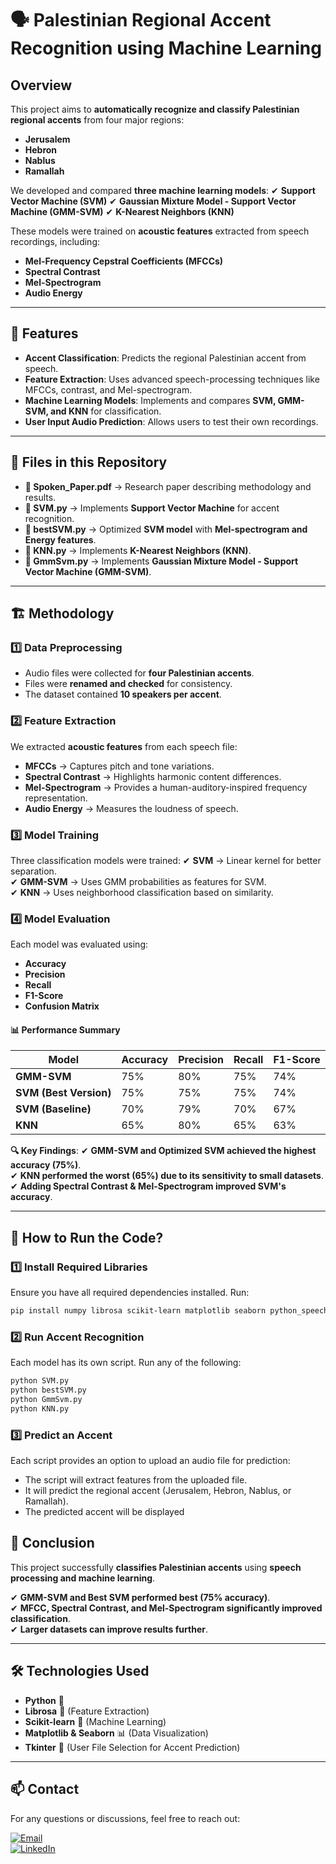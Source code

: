 # 🗣️ Palestinian Regional Accent Recognition using Machine Learning

##  Overview
This project aims to **automatically recognize and classify Palestinian regional accents** from four major regions:  
- **Jerusalem**
- **Hebron**
- **Nablus**
- **Ramallah**

We developed and compared **three machine learning models**:
✔ **Support Vector Machine (SVM)**
✔ **Gaussian Mixture Model - Support Vector Machine (GMM-SVM)**
✔ **K-Nearest Neighbors (KNN)**

These models were trained on **acoustic features** extracted from speech recordings, including:
- **Mel-Frequency Cepstral Coefficients (MFCCs)**
- **Spectral Contrast**
- **Mel-Spectrogram**
- **Audio Energy**

---

## 🚀 Features
- **Accent Classification**: Predicts the regional Palestinian accent from speech.
- **Feature Extraction**: Uses advanced speech-processing techniques like MFCCs, contrast, and Mel-spectrogram.
- **Machine Learning Models**: Implements and compares **SVM, GMM-SVM, and KNN** for classification.
- **User Input Audio Prediction**: Allows users to test their own recordings.

---

## 📂 Files in this Repository
- **📄 Spoken_Paper.pdf** → Research paper describing methodology and results.
- **📜 SVM.py** → Implements **Support Vector Machine** for accent recognition.
- **📜 bestSVM.py** → Optimized **SVM model** with **Mel-spectrogram and Energy features**.
- **📜 KNN.py** → Implements **K-Nearest Neighbors (KNN)**.
- **📜 GmmSvm.py** → Implements **Gaussian Mixture Model - Support Vector Machine (GMM-SVM)**.

---

## 🏗️ Methodology

### **1️⃣ Data Preprocessing**
- Audio files were collected for **four Palestinian accents**.
- Files were **renamed and checked** for consistency.
- The dataset contained **10 speakers per accent**.

### **2️⃣ Feature Extraction**
We extracted **acoustic features** from each speech file:
- **MFCCs** → Captures pitch and tone variations.
- **Spectral Contrast** → Highlights harmonic content differences.
- **Mel-Spectrogram** → Provides a human-auditory-inspired frequency representation.
- **Audio Energy** → Measures the loudness of speech.

### **3️⃣ Model Training**
Three classification models were trained:
✔ **SVM** → Linear kernel for better separation.  
✔ **GMM-SVM** → Uses GMM probabilities as features for SVM.  
✔ **KNN** → Uses neighborhood classification based on similarity.

### **4️⃣ Model Evaluation**
Each model was evaluated using:
- **Accuracy**
- **Precision**
- **Recall**
- **F1-Score**
- **Confusion Matrix**

#### 📊 **Performance Summary**
| Model       | Accuracy | Precision | Recall | F1-Score |
|------------|----------|------------|--------|----------|
| **GMM-SVM** | 75% | 80% | 75% | 74% |
| **SVM (Best Version)** | 75% | 75% | 75% | 74% |
| **SVM (Baseline)** | 70% | 79% | 70% | 67% |
| **KNN** | 65% | 80% | 65% | 63% |

**🔍 Key Findings**:
✔ **GMM-SVM and Optimized SVM achieved the highest accuracy (75%)**.  
✔ **KNN performed the worst (65%) due to its sensitivity to small datasets**.  
✔ **Adding Spectral Contrast & Mel-Spectrogram improved SVM's accuracy**.

---

## 📎 How to Run the Code?

### 1️⃣ Install Required Libraries
Ensure you have all required dependencies installed. Run:

```sh
pip install numpy librosa scikit-learn matplotlib seaborn python_speech_features
```
### 2️⃣ Run Accent Recognition
Each model has its own script. Run any of the following:

```sh
python SVM.py
python bestSVM.py
python GmmSvm.py
python KNN.py
```
### 3️⃣ Predict an Accent
Each script provides an option to upload an audio file for prediction:
* The script will extract features from the uploaded file.
* It will predict the regional accent (Jerusalem, Hebron, Nablus, or Ramallah).
* The predicted accent will be displayed

## 📢 Conclusion
This project successfully **classifies Palestinian accents** using **speech processing and machine learning**.

✔ **GMM-SVM and Best SVM performed best (75% accuracy)**.  
✔ **MFCC, Spectral Contrast, and Mel-Spectrogram significantly improved classification**.  
✔ **Larger datasets can improve results further**.  

---

## 🛠 Technologies Used
- **Python** 🐍  
- **Librosa** 🎵 (Feature Extraction)  
- **Scikit-learn** 🤖 (Machine Learning)  
- **Matplotlib & Seaborn** 📊 (Data Visualization)  
- **Tkinter** 🎤 (User File Selection for Accent Prediction)  

---

## 📫 Contact
For any questions or discussions, feel free to reach out:

[![Email](https://img.shields.io/badge/Email-D14836?style=for-the-badge&logo=gmail&logoColor=white)](mailto:yazedyazedl2020@gmail.com)  
[![LinkedIn](https://img.shields.io/badge/LinkedIn-0077B5?style=for-the-badge&logo=linkedin)](https://www.linkedin.com/in/yazeed-hamdan-59b83b281/)  
